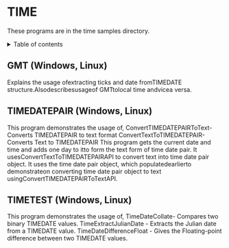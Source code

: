 # TIME

These programs are in the time samples directory.
<details close markdown="block">
  <summary>
    Table of contents
  </summary>
  {: .text-delta }
1. TOC
{:toc}
</details>

## GMT (Windows, Linux)
Explains the usage ofextracting ticks and date fromTIMEDATE structure.Alsodescribesusageof GMTtolocal time andvicea versa.

## TIMEDATEPAIR (Windows, Linux)
This program demonstrates the usage of,
ConvertTIMEDATEPAIRToText- Converts TIMEDATEPAIR to text format
ConvertTextToTIMEDATEPAIR- Converts Text to TIMEDATEPAIR
This program gets the current date and time and adds one day to itto form the text form of time date pair. It usesConvertTextToTIMEDATEPAIRAPI to convert text into time date pair object.
It uses the time date pair object, which populatedearlierto demonstrateon converting time date pair object to text usingConvertTIMEDATEPAIRToTextAPI.

## TIMETEST (Windows, Linux)
This program demonstrates the usage of,
TimeDateCollate- Compares two binary TIMEDATE values.
TimeExtractJulianDate - Extracts the Julian date from a TIMEDATE value.
TimeDateDifferenceFloat - Gives the Floating-point difference between two TIMEDATE values.
